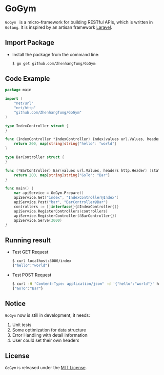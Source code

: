 # GoGym

```GoGym ``` is a micro-framework for building RESTful APIs, which is written in ```Golang```. It is inspired by an artisan framework [Laravel](https://laravel.com/).

## Import Package
* Install the package from the command line: 

	```bash
	$ go get github.com/ZhenhangTung/GoGym
	```

## Code Example

```go
package main

import (
    "net/url"
    "net/http"
    "github.com/ZhenhangTung/GoGym"
)

type IndexController struct {
}

func (IndexController *IndexController) Index(values url.Values, headers http.Header) (statusCode int, response interface{}) {
	return 200, map[string]string{"hello": "world"}
}

type BarController struct {
}

func (*BarController) Bar(values url.Values, headers http.Header) (statusCode int, response interface{}) {
	return 200, map[string]string{"GoTo": "Bar"}
}

func main() {
	var apiService = GoGym.Prepare()
	apiService.Get("index", "IndexController@Index")
	apiService.Post("bar", "BarController@Bar")
	controllers := []interface{}{&IndexController{}}
	apiService.RegisterControllers(controllers)
	apiService.RegisterController(&BarController{})
	apiService.Serve(3000)
}
```

## Running result
* Test GET Request

	```bash
	$ curl localhost:3000/index
	{"hello":"world"}
	```

* Test POST Request

	```bash
	$ curl -H "Content-Type: application/json" -d '{"hello":"world"}' http://localhost:3000/bar
	{"GoTo":"Bar"}
	```

## Notice
```GoGym``` now is still in development, it needs:

1. Unit tests
2. Some optimization for data structure
3. Error Handling with detail information
4. User could set their own headers

## License

`GoGym` is released under the [MIT License](http://opensource.org/licenses/MIT).